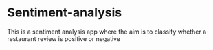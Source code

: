 # Sentiment-analysis
This is a sentiment analysis app where the aim is to classify whether a restaurant review is positive or negative
